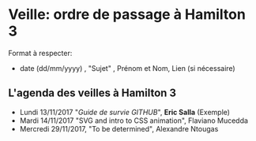 # Veille: ordre de passage à Hamilton 3

Format à respecter:   
- date (dd/mm/yyyy) , "Sujet" ,  Prénom et Nom, Lien (si nécessaire)

## L'agenda des veilles à Hamilton 3

- Lundi 13/11/2017 "*Guide de survie GITHUB*", __Eric Salla__ (Exemple)
- Mardi 14/11/2017 "SVG and intro to CSS animation", Flaviano Mucedda
- Mercredi 29/11/2017, "To be determined", Alexandre Ntougas 
